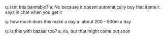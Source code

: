 q: Isnt this bannable?
a: No because it doesnt automatically buy that items it says in chat when you get it 

q: how much does this make a day
a: about 200 - 500m a day

q: is this with bazaar too?
a: no, but that might come out soon

